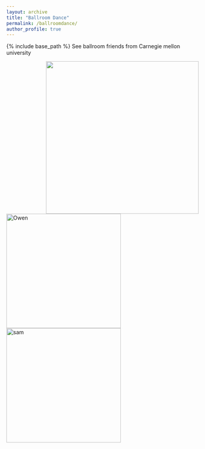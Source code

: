 ```yaml
---
layout: archive
title: "Ballroom Dance"
permalink: /ballroomdance/
author_profile: true
---
```


{% include base_path %}
See ballroom friends from Carnegie mellon university

<img align="right" src="https://user-images.githubusercontent.com/66021647/213766328-7201dcc9-ed4d-410e-a7f1-3d75c02b26f4.JPG" width="400">

<img width="300" alt="Owen" src="https://user-images.githubusercontent.com/66021647/213821328-0e1102de-b9ee-48a8-b369-960bd7aac6c0.png">
<img width="300" alt="sam" src="https://user-images.githubusercontent.com/66021647/213821657-7bee70cc-15b3-45d4-8ecf-06c57cdaad50.png">
